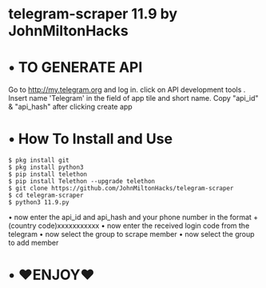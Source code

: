 
# telegram-scraper 11.9 by JohnMiltonHacks

# • TO GENERATE API
   Go to http://my.telegram.org and log in.
   click on API development tools .
    Insert name 'Telegram' in the field of app tile and short name. 
    Copy "api_id" & "api_hash" after clicking create app

# • How To Install and Use
    $ pkg install git
    $ pkg install python3
    $ pip install telethon
    $ pip install Telethon --upgrade telethon
    $ git clone https://github.com/JohnMiltonHacks/telegram-scraper
    $ cd telegram-scraper
    $ python3 11.9.py
   • now enter the api_id and api_hash and your phone number in the format +(country code)xxxxxxxxxxx
   • now enter the received login code from the telegram
   • now select the group to scrape member
   • now select the group to add member
# • ❤ENJOY❤
